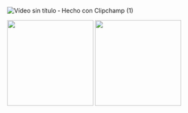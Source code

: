 
![Vídeo sin título ‐ Hecho con Clipchamp (1)](https://github.com/user-attachments/assets/61d4f718-cacc-4443-a2c2-cd5ff2482db2)

<img src="https://github.com/user-attachments/assets/149894fd-0b89-4f93-abc4-ae1aef488a92" width="200">
<img src="https://github.com/user-attachments/assets/a855c430-8043-49fb-bf9b-f740e412a385" width="200">






